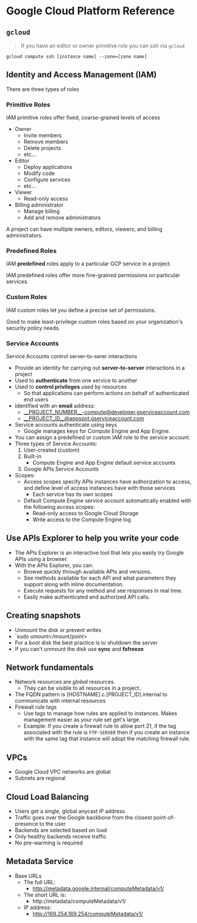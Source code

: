 # Google Cloud Platform Reference

## `gcloud`

> If you have an editor or owner primitive role you can ssh via `gcloud`

```sh-session
gcloud compute ssh [instance name] --zone=[zone name]
```

## Identity and Access Management (IAM)

There are three types of roles

### Primitive Roles

IAM primitive roles offer fixed, coarse-grained levels of access

- Owner
  - Invite members
  - Remove members
  - Delete projects
  - etc...
- Editor
  - Deploy applications
  - Modify code
  - Configure services
  - etc...
- Viewer
  - Read-only access
- Billing administrator
  - Manage billing
  - Add and remove administrators

A project can have multiple owners, editors, viewers, and billing administrators.

### Predefined Roles

IAM __predefined__ roles apply to a particular GCP service in a project.

IAM predefined roles offer more fine-grained permissions on particular services.

### Custom Roles

IAM custom roles let you define a precise set of permissions.

Good to make least-privilege custom roles based on your organization's security policy needs.

### Service Accounts

Service Accounts control server-to-serer interactions

- Provide an identity for carrying out __server-to-server__ interactions in a project
- Used to __authenticate__ from one service to another
- Used to __control privileges__ used by resources
  - So that applications can perform actions on behalf of authenticated end users
- Identified with an __email__ address:
  - __PROJECT_NUMBER__-compute@developer.gserviceaccount.com
  - __PROJECT_ID__@appspot.gserviceaccount.com
- Service accounts authenticate using keys
  - Google manages keys for Compute Engine and App Engine.
- You can assign a predefined or custom IAM role to the service account.
- Three types of Service Accounts:
  1. User-created (custom)
  2. Built-in
      - Compute Engine and App Engine default service accounts
  3. Google APIs Service Accounts
- Scopes:
  - Access scopes specify APIs instances have authorization to access, and define level of access instances have with those services
    - Each service has its own scopes
  - Default Compute Engine service account automatically enabled with the following access scopes:
    - Read-only access to Google Cloud Storage
    - Write access to the Compute Engine log

## Use APIs Explorer to help you write your code

- The APIs Explorer is an interactive tool that lets you easily try Google APIs using a browser.
- With the APIs Explorer, you can:
  - Browse quickly through available APIs and versions.
  - See methods available for each API and what parameters they support along with inline documentation.
  - Execute requests for any method and see responses in real time.
  - Easily make authenticated and authorized API calls.

## Creating snapshots

- Unmount the disk or prevent writes
- `sudo umount</mount/point>
- For a boot disk the best practice is to shutdown the server
- If you can't unmount the disk use __sync__ and __fsfreeze__

## Network fundamentals

- Network resources are *global* resources.
  - They can be visible to all resources in a project.
- The FQDN pattern is [HOSTNAME].c.[PROJECT_ID].internal to communicate with internal resources
- Firewall rule tags
  - Use tags to manage how rules are applied to instances. Makes management easier as your rule set get's large.
  - Example: If you create a firewall rule to allow port 21, if the tag associated with the rule is `FTP-SERVER` then if you create an instance with the same tag that instance will adopt the matching firewall rule.

## VPCs

- Google Cloud VPC networks are global
- Subnets are regional

## Cloud Load Balancing

- Users get a single, global anycast IP address
- Traffic goes over the Google backbone from the closest point-of-presence to the user
- Backends are selected based on load
- Only healthy backends receive traffic
- No pre-warming is required

## Metadata Service

- Base URLs
  - The full URL:
    - http://metadata.google.internal/computeMetadata/v1/
  - The short URL is:
    - http://metadata/computeMetadata/v1/
  - IP address:
    - http://169.254.169.254/computeMetadata/v1/
